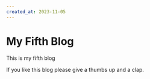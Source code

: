 ```yaml
---
created_at: 2023-11-05
---
```


# My Fifth Blog

This is my fifth blog

If you like this blog please give a thumbs up and a clap.